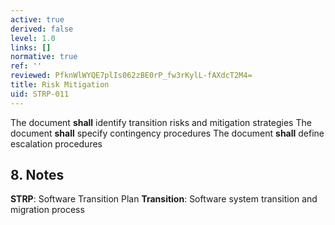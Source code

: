 ```yaml
---
active: true
derived: false
level: 1.0
links: []
normative: true
ref: ''
reviewed: PfknWlWYQE7plIs062zBE0rP_fw3rKylL-fAXdcT2M4=
title: Risk Mitigation
uid: STRP-011
---
```


The document **shall** identify transition risks and mitigation strategies
The document **shall** specify contingency procedures
The document **shall** define escalation procedures

## 8. Notes
**STRP**: Software Transition Plan
**Transition**: Software system transition and migration process